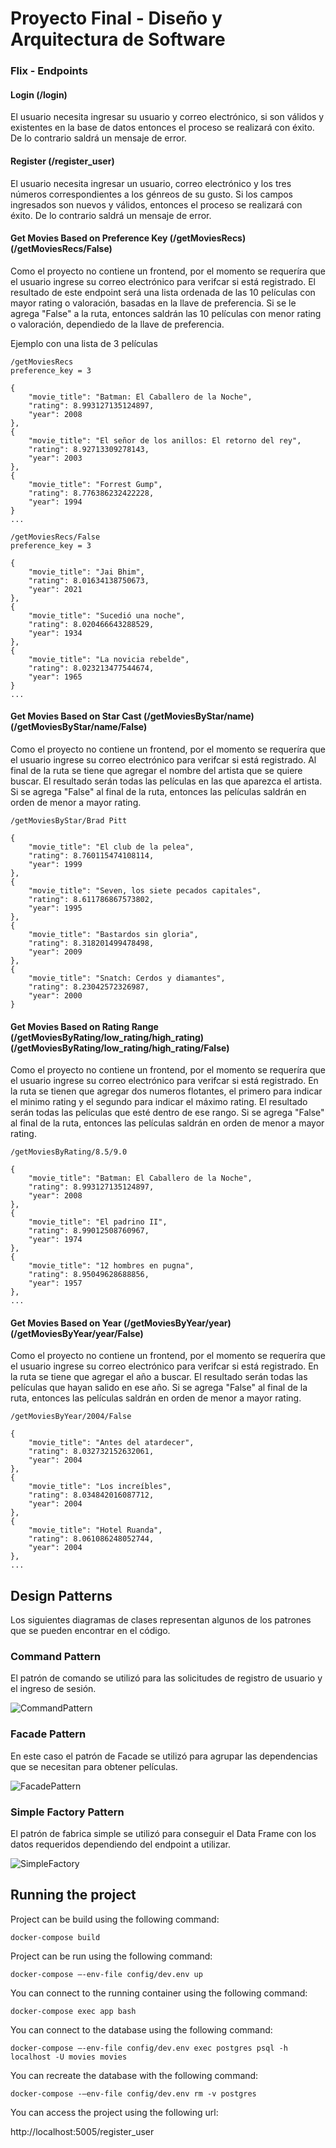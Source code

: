 # Proyecto Final - Diseño y Arquitectura de Software

### Flix - Endpoints

#### Login (/login)

El usuario necesita ingresar su usuario y correo electrónico, si son válidos y existentes en la base de datos entonces el proceso se realizará con éxito. De lo contrario saldrá un mensaje de error.

#### Register (/register_user)

El usuario necesita ingresar un usuario, correo electrónico y los tres números correspondientes a los génreos de su gusto. Si los campos ingresados son nuevos y válidos, entonces el proceso se realizará con éxito. De lo contrario saldrá un mensaje de error.

#### Get Movies Based on Preference Key (/getMoviesRecs) (/getMoviesRecs/False)

Como el proyecto no contiene un frontend, por el momento se requeríra que el usuario ingrese su correo electrónico para verifcar si está registrado. El resultado de este endpoint será una lista ordenada de las 10 películas con mayor rating o valoración, basadas en la llave de preferencia. Si se le agrega "False" a la ruta, entonces saldrán las 10 películas con menor rating o valoración, dependiedo de la llave de preferencia.

Ejemplo con una lista de 3 películas

    /getMoviesRecs
    preference_key = 3

    {
        "movie_title": "Batman: El Caballero de la Noche",
        "rating": 8.993127135124897,
        "year": 2008
    },
    {
        "movie_title": "El señor de los anillos: El retorno del rey",
        "rating": 8.92713309278143,
        "year": 2003
    },
    {
        "movie_title": "Forrest Gump",
        "rating": 8.776386232422228,
        "year": 1994
    }
    ...

    /getMoviesRecs/False
    preference_key = 3

    {
        "movie_title": "Jai Bhim",
        "rating": 8.01634138750673,
        "year": 2021
    },
    {
        "movie_title": "Sucedió una noche",
        "rating": 8.020466643288529,
        "year": 1934
    },
    {
        "movie_title": "La novicia rebelde",
        "rating": 8.023213477544674,
        "year": 1965
    }
    ...

#### Get Movies Based on Star Cast (/getMoviesByStar/name) (/getMoviesByStar/name/False)

Como el proyecto no contiene un frontend, por el momento se requeríra que el usuario ingrese su correo electrónico para verifcar si está registrado. Al final de la ruta se tiene que agregar el nombre del artista que se quiere buscar. El resultado serán todas las películas en las que aparezca el artista. Si se agrega "False" al final de la ruta, entonces las películas saldrán en orden de menor a mayor rating.

    /getMoviesByStar/Brad Pitt

    {
        "movie_title": "El club de la pelea",
        "rating": 8.760115474108114,
        "year": 1999
    },
    {
        "movie_title": "Seven, los siete pecados capitales",
        "rating": 8.611786867573802,
        "year": 1995
    },
    {
        "movie_title": "Bastardos sin gloria",
        "rating": 8.318201499478498,
        "year": 2009
    },
    {
        "movie_title": "Snatch: Cerdos y diamantes",
        "rating": 8.23042572326987,
        "year": 2000
    }

#### Get Movies Based on Rating Range (/getMoviesByRating/low_rating/high_rating) (/getMoviesByRating/low_rating/high_rating/False)

Como el proyecto no contiene un frontend, por el momento se requeríra que el usuario ingrese su correo electrónico para verifcar si está registrado. En la ruta se tienen que agregar dos numeros flotantes, el primero para indicar el minimo rating y el segundo para indicar el máximo rating. El resultado serán todas las películas que esté dentro de ese rango. Si se agrega "False" al final de la ruta, entonces las películas saldrán en orden de menor a mayor rating.

    /getMoviesByRating/8.5/9.0

    {
        "movie_title": "Batman: El Caballero de la Noche",
        "rating": 8.993127135124897,
        "year": 2008
    },
    {
        "movie_title": "El padrino II",
        "rating": 8.99012508760967,
        "year": 1974
    },
    {
        "movie_title": "12 hombres en pugna",
        "rating": 8.95049628688856,
        "year": 1957
    },
    ...

#### Get Movies Based on Year (/getMoviesByYear/year) (/getMoviesByYear/year/False)

Como el proyecto no contiene un frontend, por el momento se requeríra que el usuario ingrese su correo electrónico para verifcar si está registrado. En la ruta se tiene que agregar el año a buscar. El resultado serán todas las películas que hayan salido en ese año. Si se agrega "False" al final de la ruta, entonces las películas saldrán en orden de menor a mayor rating.

    /getMoviesByYear/2004/False

    {
        "movie_title": "Antes del atardecer",
        "rating": 8.032732152632061,
        "year": 2004
    },
    {
        "movie_title": "Los increíbles",
        "rating": 8.034842016087712,
        "year": 2004
    },
    {
        "movie_title": "Hotel Ruanda",
        "rating": 8.061086248052744,
        "year": 2004
    },
    ...

## Design Patterns

Los siguientes diagramas de clases representan algunos de los patrones que se pueden encontrar en el código.

### Command Pattern

El patrón de comando se utilizó para las solicitudes de registro de usuario y el ingreso de sesión.

![CommandPattern](https://www.dropbox.com/s/zenwddju5znssji/CommandPattern.jpg?dl=0&raw=1)

### Facade Pattern

En este caso el patrón de Facade se utilizó para agrupar las dependencias que se necesitan para obtener películas.

![FacadePattern](https://www.dropbox.com/s/93ad1acco70do6b/FacadePattern.jpg?dl=0&raw=1)

### Simple Factory Pattern

El patrón de fabrica simple se utilizó para conseguir el Data Frame con los datos requeridos dependiendo del endpoint a utilizar.

![SimpleFactory](https://www.dropbox.com/s/7pshehx3gw5q11o/SimpleFactory.jpg?dl=0&raw=1)

## Running the project

Project can be build using the following command:

    docker-compose build

Project can be run using the following command:

    docker-compose –-env-file config/dev.env up

You can connect to the running container using the following command:

    docker-compose exec app bash

You can connect to the database using the following command:

    docker-compose –-env-file config/dev.env exec postgres psql -h localhost -U movies movies

You can recreate the database with the following command:

    docker-compose -–env-file config/dev.env rm -v postgres

You can access the project using the following url:

http://localhost:5005/register_user
